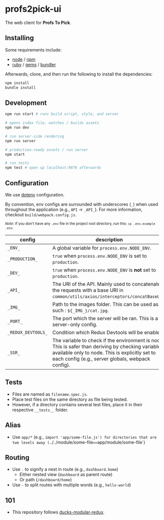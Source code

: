 # profs2pick-ui
The web client for **Profs To Pick**.

## Installing
Some requirements include:
- [node](nodejs.org) / [npm](npmjs.com)
- [ruby](ruby-lang.org) / [gems](rubygems.org) / [bundler](bundler.io)

Afterwards, clone, and then run the following to install the dependencies:
```bash
npm install
bundle install
```

## Development
```bash
npm run start # runs build script, style, and server

# opens index file, watches / builds assets
npm run dev

# run server-side rendering
npm run server

# production-ready assets / run server
npm start

# run tests
npm test # open up localhost:9876 afterwards
```

## Configuration
We use [dotenv](https://www.npmjs.com/package/dotenv-style) configuration.

By convention, env configs are surrounded with underscores (`_`) when used throughout the application (e.g., `API` -> `_API_`). For more information, checkout `build/webpack.config.js`.

<sub>*Note*: If you don't have any `.env` file in the project root directory, run this: `cp .env.example .env`.</sub>

|config|description|
|----|----|
|`_ENV_`|A global variable for `process.env.NODE_ENV`.
|`_PRODUCTION_`|`true` when `process.env.NODE_ENV` is set to `production`.
|`_DEV_`|`true` when `process.env.NODE_ENV` is **not** set to `production`.
|`_API_`|The URI of the API. Mainly used to concatenate the requests with a base URI in `common/utils/axios/interceptors/concatBaseUrl`.|
|`_IMG_`|Path to the images folder. This can be used as such : ````${_IMG_}/cat.jpg````.|
|`_PORT_`|The port which the server will be ran. This is a server-only config.
|`_REDUX_DEVTOOLS_`|Condition which Redux Devtools will be enabled.|
|`_SSR_`|The variable to check if the environment is node. This is safer than deriving by checking variables available only to node. This is explicitly set to each config (e.g., server globals, webpack config).|

## Tests
- Files are named as `filename.spec.js`.
- Place test files on the same directory as file being tested.
- However, if a directory contains several test files, place it in their respective `__tests__` folder.

## Alias
- Use `app/*` (e.g., `import 'app/some-file.js') for directories that are two levels away (`../../module/some-file` => `app/module/some-file`)

## Routing
- Use `.` to signify a nest in route (e.g., `dashboard.home`)
  - Either nested view (`dashboard` as parent route)
  - Or path (`/dashboard/home`)
- Use `-` to split routes with multiple words (e.g., `hello-world`)

## 101
- This repository follows [ducks-modular-redux](https://github.com/erikras/ducks-modular-redux).

